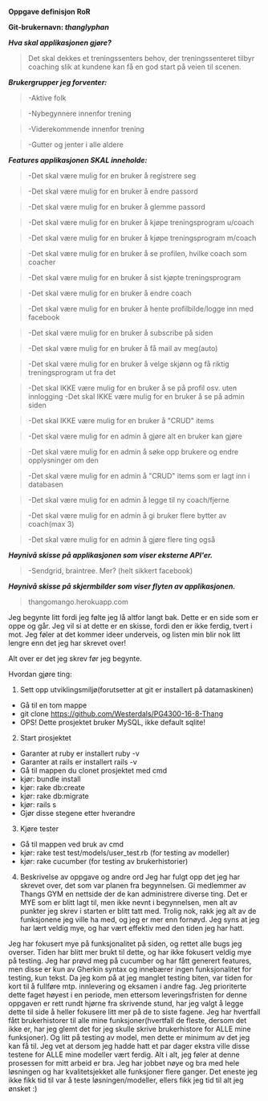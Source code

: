 **Oppgave definisjon RoR**

**Git-brukernavn: _thanglyphan_**

**_Hva skal applikasjonen gjøre?_**
> Det skal dekkes et treningssenters behov, der treningssenteret tilbyr coaching slik at kundene kan få en god start på veien til scenen.

**_Brukergrupper jeg forventer:_**

> -Aktive folk 

> -Nybegynnere innenfor trening 

> -Viderekommende innenfor trening 

> -Gutter og jenter i alle aldere

**_Features applikasjonen SKAL inneholde:_**

> -Det skal være mulig for en bruker å registrere seg 

> -Det skal være mulig for en bruker å endre passord 

> -Det skal være mulig for en bruker å glemme passord 

> -Det skal være mulig for en bruker å kjøpe treningsprogram u/coach 

> -Det skal være mulig for en bruker å kjøpe treningsprogram m/coach 

> -Det skal være mulig for en bruker å se profilen, hvilke coach som coacher 

> -Det skal være mulig for en bruker å sist kjøpte treningsprogram 

> -Det skal være mulig for en bruker å endre coach 

> -Det skal være mulig for en bruker å hente profilbilde/logge inn med facebook 

> -Det skal være mulig for en bruker å subscribe på siden 

> -Det skal være mulig for en bruker å få mail av meg(auto) 

> -Det skal være mulig for en bruker å velge skjønn og få riktig treningsprogram ut fra det 

> -Det skal IKKE være mulig for en bruker å se på profil osv. uten innlogging -Det skal IKKE være mulig for en bruker å se på admin siden 

> -Det skal IKKE være mulig for en bruker å "CRUD" items 

> -Det skal være mulig for en admin å gjøre alt en bruker kan gjøre

> -Det skal være mulig for en admin å søke opp brukere og endre opplysninger om den 

> -Det skal være mulig for en admin å "CRUD" items som er lagt inn i databasen 

> -Det skal være mulig for en admin å legge til ny coach/fjerne 

> -Det skal være mulig for en admin å gi bruker flere bytter av coach(max 3) 

> -Det skal være mulig for en admin å gjøre flere ting også

**_Høynivå skisse på applikasjonen som viser eksterne API'er._**

> -Sendgrid, braintree. Mer? (helt sikkert facebook) 

**_Høynivå skisse på skjermbilder som viser flyten av applikasjonen._**
> thangomango.herokuapp.com 

Jeg begynte litt fordi jeg følte jeg lå altfor langt bak. Dette er en side som er oppe og går. Jeg vil si at dette er en skisse, fordi den er ikke ferdig, tvert i mot. Jeg føler at det kommer ideer underveis, og listen min blir nok litt lengre enn det jeg har skrevet over!

Alt over er det jeg skrev før jeg begynte.

Hvordan gjøre ting:
1. Sett opp utviklingsmiljø(forutsetter at git er installert på datamaskinen)
  * Gå til en tom mappe
  * git clone https://github.com/Westerdals/PG4300-16-8-Thang
  * OPS! Dette prosjektet bruker MySQL, ikke default sqlite!
2. Start prosjektet
  * Garanter at ruby er installert ruby -v
  * Garanter at rails er installert rails -v
  * Gå til mappen du clonet prosjektet med cmd
  * kjør: bundle install
  * kjør: rake db:create
  * kjør: rake db:migrate
  * kjør: rails s
  * Gjør disse stegene etter hverandre
3. Kjøre tester
  * Gå til mappen ved bruk av cmd
  * kjør: rake test test/models/user_test.rb (for testing av modeller)
  * kjør: rake cucumber (for testing av brukerhistorier)
4. Beskrivelse av oppgave og andre ord
  Jeg har fulgt opp det jeg har skrevet over, det som var planen fra begynnelsen. Gi medlemmer av Thangs GYM en nettside der de kan administrere diverse ting. Det er MYE som er blitt lagt til, men ikke nevnt i begynnelsen, men alt av punkter jeg skrev i starten er blitt tatt med. Trolig nok, rakk jeg alt av de funksjonene jeg ville ha med, og jeg er mer enn fornøyd. Jeg syns at jeg har lært veldig mye, og har vært effektiv med den tiden jeg har hatt. 

  Jeg har fokusert mye på funksjonalitet på siden, og rettet alle bugs jeg overser. Tiden har blitt mer brukt til dette, og har ikke fokusert veldig mye på testing. Jeg har prøvd meg på cucumber og har fått generert features, men disse er kun av Gherkin syntax og innebærer ingen funksjonalitet for testing, kun tekst. Da jeg kom på at jeg manglet testing biten, var tiden for kort til å fullføre mtp. innlevering og eksamen i andre fag. Jeg prioriterte dette faget høyest i en periode, men ettersom leveringsfristen for denne oppgaven er rett rundt hjørne fra skrivende stund, har jeg valgt å legge dette til side å heller fokusere litt mer på de to siste fagene. Jeg har hvertfall fått brukerhistorer til alle mine funksjoner(hvertfall de fleste, dersom det ikke er, har jeg glemt det for jeg skulle skrive brukerhistore for ALLE mine funksjoner). Og litt på testing av model, men dette er minimum av det jeg kan få til. Jeg vet at dersom jeg hadde hatt et par dager ekstra ville disse testene for ALLE mine modeller vært ferdig. Alt i alt, jeg føler at denne prosessen for mitt arbeid er bra. Jeg har jobbet nøye og bra med hele løsningen og har kvalitetsjekket alle funksjoner flere ganger. Det eneste jeg ikke fikk tid til var å teste løsningen/modeller, ellers fikk jeg tid til alt jeg ønsket :)
